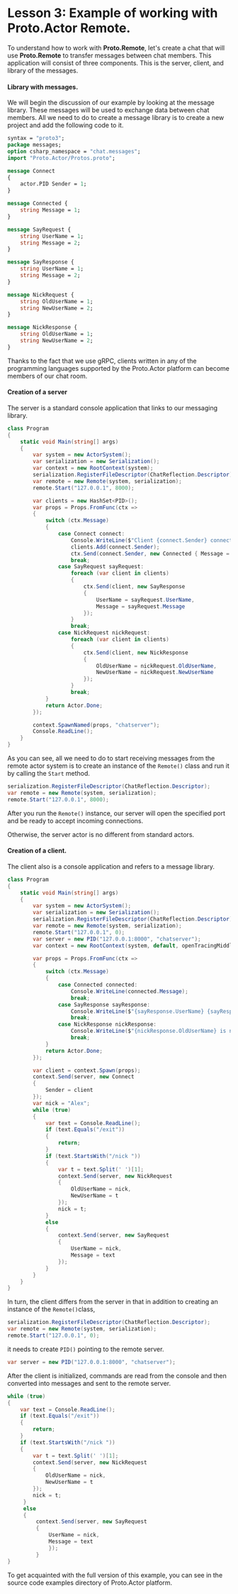 # Lesson 3: Example of working with Proto.Actor Remote.

To understand how to work with **Proto.Remote**, let's create a chat that will use **Proto.Remote** to transfer messages between chat members. This application will consist of three components. This is the server, client, and library of the messages.

#### Library with messages.

We will begin the discussion of our example by looking at the message library. These messages will be used to exchange data between chat members. All we need to do to create a message library is to create a new project and add the following code to it.

```protobuf
syntax = "proto3";
package messages;
option csharp_namespace = "chat.messages";
import "Proto.Actor/Protos.proto";

message Connect
{
	actor.PID Sender = 1;
}

message Connected {
    string Message = 1;
}

message SayRequest {
    string UserName = 1;
    string Message = 2;
}

message SayResponse {
    string UserName = 1;
    string Message = 2;
}

message NickRequest {
    string OldUserName = 1;
    string NewUserName = 2;
}

message NickResponse {
    string OldUserName = 1;
    string NewUserName = 2;
}
```

Thanks to the fact that we use gRPC, clients written in any of the programming languages supported by the Proto.Actor platform can become members of our chat room.

#### Creation of a server

The server is a standard console application that links to our messaging library. 

```csharp
class Program
{
    static void Main(string[] args)
    {
        var system = new ActorSystem();
        var serialization = new Serialization();
        var context = new RootContext(system);
        serialization.RegisterFileDescriptor(ChatReflection.Descriptor);
        var remote = new Remote(system, serialization);
        remote.Start("127.0.0.1", 8000);

        var clients = new HashSet<PID>();
        var props = Props.FromFunc(ctx =>
        {
            switch (ctx.Message)
            {
                case Connect connect:
                    Console.WriteLine($"Client {connect.Sender} connected");
                    clients.Add(connect.Sender);
                    ctx.Send(connect.Sender, new Connected { Message = "Welcome!" });
                    break;
                case SayRequest sayRequest:
                    foreach (var client in clients)
                    {
                        ctx.Send(client, new SayResponse
                        {
                            UserName = sayRequest.UserName,
                            Message = sayRequest.Message
                        });
                    }
                    break;
                case NickRequest nickRequest:
                    foreach (var client in clients)
                    {
                        ctx.Send(client, new NickResponse
                        {
                            OldUserName = nickRequest.OldUserName,
                            NewUserName = nickRequest.NewUserName
                        });
                    }
                    break;
            }
            return Actor.Done;
        });

        context.SpawnNamed(props, "chatserver");
        Console.ReadLine();
    }
}
```

As you can see, all we need to do to start receiving messages from the remote actor system is to create an instance of the `Remote()` class and run it by calling the `Start` method.

```csharp
serialization.RegisterFileDescriptor(ChatReflection.Descriptor);
var remote = new Remote(system, serialization);
remote.Start("127.0.0.1", 8000);
```

After you run the `Remote()` instance, our server will open the specified port and be ready to accept incoming connections. 

Otherwise, the server actor is no different from standard actors.

#### Creation of a client.

The client also is a console application and refers to a message library.

```csharp
class Program
{
    static void Main(string[] args)
    {
        var system = new ActorSystem();
        var serialization = new Serialization();
        serialization.RegisterFileDescriptor(ChatReflection.Descriptor);
        var remote = new Remote(system, serialization);
        remote.Start("127.0.0.1", 0);
        var server = new PID("127.0.0.1:8000", "chatserver");
        var context = new RootContext(system, default, openTracingMiddleware);

        var props = Props.FromFunc(ctx =>
        {
            switch (ctx.Message)
            {
                case Connected connected:
                    Console.WriteLine(connected.Message);
                    break;
                case SayResponse sayResponse:
                    Console.WriteLine($"{sayResponse.UserName} {sayResponse.Message}");
                    break;
                case NickResponse nickResponse:
                    Console.WriteLine($"{nickResponse.OldUserName} is now {nickResponse.NewUserName}");
                    break;
            }
            return Actor.Done;
        });

        var client = context.Spawn(props);
        context.Send(server, new Connect
        {
            Sender = client
        });
        var nick = "Alex";
        while (true)
        {
            var text = Console.ReadLine();
            if (text.Equals("/exit"))
            {
                return;
            }
            if (text.StartsWith("/nick "))
            {
                var t = text.Split(' ')[1];
                context.Send(server, new NickRequest
                {
                    OldUserName = nick,
                    NewUserName = t
                });
                nick = t;
            }
            else
            {
                context.Send(server, new SayRequest
                {
                    UserName = nick,
                    Message = text
                });
            }
        }
    }
}
```

In turn, the client differs from the server in that in addition to creating an instance of the `Remote()`class, 

```csharp
serialization.RegisterFileDescriptor(ChatReflection.Descriptor);
var remote = new Remote(system, serialization);
remote.Start("127.0.0.1", 0);
```

it needs to create `PID()` pointing to the remote server.

```csharp
var server = new PID("127.0.0.1:8000", "chatserver");
```

After the client is initialized, commands are read from the console and then converted into messages and sent to the remote server.

```csharp
while (true)
{
    var text = Console.ReadLine();
    if (text.Equals("/exit"))
    {
        return;
    }
    if (text.StartsWith("/nick "))
    {
        var t = text.Split(' ')[1];
        context.Send(server, new NickRequest
        {
            OldUserName = nick,
            NewUserName = t
        });
        nick = t;
     }
     else
     {
         context.Send(server, new SayRequest
         {
             UserName = nick,
             Message = text
             });
         }
}
```

To get acquainted with the full version of this example, you can see in the source code examples directory of Proto.Actor platform.